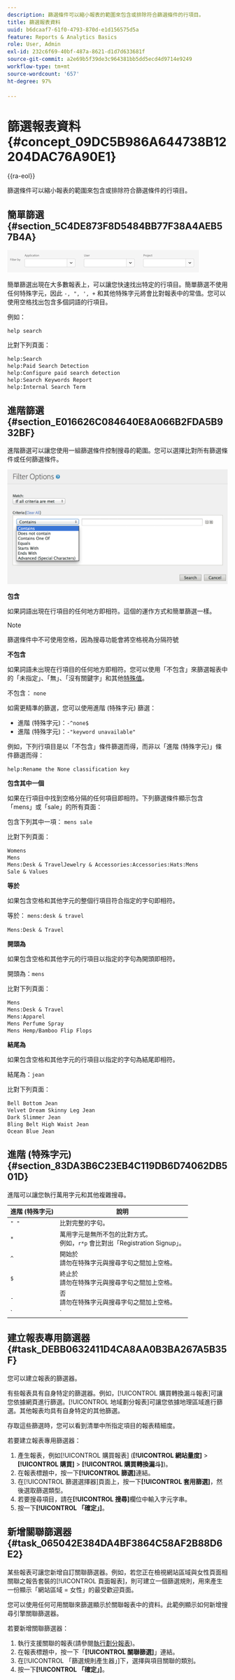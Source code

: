```yaml
---
description: 篩選條件可以縮小報表的範圍來包含或排除符合篩選條件的行項目。
title: 篩選報表資料
uuid: b6dcaaf7-61f0-4793-870d-e1d156575d5a
feature: Reports & Analytics Basics
role: User, Admin
exl-id: 232c6f69-40bf-487a-8621-d1d7d633681f
source-git-commit: a2e69b5f39de3c964381bb5dd5ecd4d9714e9249
workflow-type: tm+mt
source-wordcount: '657'
ht-degree: 97%

---
```


# 篩選報表資料 {#concept_09DC5B986A644738B12204DAC76A90E1}

{{ra-eol}}

篩選條件可以縮小報表的範圍來包含或排除符合篩選條件的行項目。

## 簡單篩選 {#section_5C4DE873F8D5484BB77F38A4AEB57B4A}

![](/help/admin/admin/assets/filter.png)

簡單篩選出現在大多數報表上，可以讓您快速找出特定的行項目。簡單篩選不使用任何特殊字元，因此 `-, ", ', +` 和其他特殊字元將會比對報表中的常值。您可以使用空格找出包含多個詞語的行項目。

例如：

```
help search
```

比對下列頁面：

```
help:Search
help:Paid Search Detection
help:Configure paid search detection
help:Search Keywords Report
help:Internal Search Term
```

## 進階篩選 {#section_E016626C084640E8A066B2FDA5B932BF}

進階篩選可以讓您使用一組篩選條件控制搜尋的範圍。您可以選擇比對所有篩選條件或任何篩選條件。

![](assets/advanced_filter.png)

**包含**

如果詞語出現在行項目的任何地方即相符。這個的運作方式和簡單篩選一樣。

>[!NOTE]
>
>篩選條件中不可使用空格，因為搜尋功能會將空格視為分隔符號

**不包含**

如果詞語未出現在行項目的任何地方即相符。您可以使用「不包含」來篩選報表中的「未指定」、「無」、「沒有關鍵字」和其他[特殊值](https://experienceleague.adobe.com/docs/analytics/technotes/unspecified.html)。

不包含： `none`

如需更精準的篩選，您可以使用進階 (特殊字元) 篩選：

* 進階 (特殊字元)：`-^none$`
* 進階 (特殊字元)：`-"keyword unavailable"`

例如，下列行項目是以「不包含」條件篩選而得，而非以「進階 (特殊字元)」條件篩選而得：

```
help:Rename the None classification key
```

**包含其中一個**

如果在行項目中找到空格分隔的任何項目即相符。下列篩選條件顯示包含「mens」或「sale」的所有頁面：

包含下列其中一項： `mens sale`

比對下列頁面：

```
Womens
Mens
Mens:Desk & TravelJewelry & Accessories:Accessories:Hats:Mens
Sale & Values
```

**等於**

如果包含空格和其他字元的整個行項目符合指定的字句即相符。

等於： `mens:desk & travel`

`Mens:Desk & Travel`

**開頭為**

如果包含空格和其他字元的行項目以指定的字句為開頭即相符。

開頭為：`mens`

比對下列頁面：

```
Mens
Mens:Desk & Travel
Mens:Apparel
Mens Perfume Spray
Mens Hemp/Bamboo Flip Flops
```

**結尾為**

如果包含空格和其他字元的行項目以指定的字句為結尾即相符。

結尾為：`jean`

比對下列頁面：

```
Bell Bottom Jean
Velvet Dream Skinny Leg Jean
Dark Slimmer Jean
Bling Belt High Waist Jean
Ocean Blue Jean
```

## 進階 (特殊字元) {#section_83DA3B6C23EB4C119DB6D74062DB501D}

進階可以讓您執行萬用字元和其他複雜搜尋。

| 進階 (特殊字元) | 說明 |
|--- |--- |
| `" "` | 比對完整的字句。 |
| `*` | 萬用字元是無所不包的比對方式。<br>例如，`r*p` 會比對出「Registration Signup」。 |
| `^` | 開始於<br>請勿在特殊字元與搜尋字句之間加上空格。 |
| `$` | 終止於<br>請勿在特殊字元與搜尋字句之間加上空格。 |
| `-` | 否<br>請勿在特殊字元與搜尋字句之間加上空格。 |
| `|` | 或者，<br>附註：您必須在直線字元 `" | "` 的兩側加上空格。 |

## 建立報表專用篩選器 {#task_DEBB0632411D4CA8AA0B3BA267A5B35F}

您可以建立報表的篩選器。

<!-- 

t_reports_filter_specific.xml

 -->

有些報表具有自身特定的篩選器。例如，[!UICONTROL 購買轉換漏斗報表]可讓您依據網頁進行篩選。[!UICONTROL 地域劃分報表]可讓您依據地理區域進行篩選。其他報表均具有自身特定的其他篩選。

存取這些篩選時，您可以看到清單中所指定項目的報表精細度。

若要建立報表專用篩選器：

1. 產生報表，例如[!UICONTROL 購買報表] (**[!UICONTROL 網站量度]** > **[!UICONTROL 購買]** > **[!UICONTROL 購買轉換漏斗]**)。
1. 在報表標題中，按一下&#x200B;**[!UICONTROL 篩選]**&#x200B;連結。
1. 在[!UICONTROL 篩選選擇器]頁面上，按一下&#x200B;**[!UICONTROL 套用篩選]**，然後選取篩選類型。
1. 若要搜尋項目，請在&#x200B;**[!UICONTROL 搜尋]**&#x200B;欄位中輸入字元字串。
1. 按一下&#x200B;**[!UICONTROL 「確定」]**。

## 新增關聯篩選器 {#task_065042E384DA4BF3864C58AF2B88D6E2}

<!-- 

t_reports_correlation_filter.xml

 -->

某些報表可讓您新增自訂關聯篩選器。例如，若您正在檢視網站區域與女性頁面相關聯之報告套裝的[!UICONTROL 頁面報表]，則可建立一個篩選規則，用來產生一份顯示「網站區域 = 女性」的最受歡迎頁面。

您可以使用任何可用關聯來篩選顯示於關聯報表中的資料。此範例顯示如何新增搜尋引擎關聯篩選器。

若要新增關聯篩選器：

1. 執行支援關聯的報表(請參閱[執行劃分報表](/help/analyze/reports-analytics/reports-customize/breakdowns.md#task_F685624830E64C829C8BE6435A107F69))。
1. 在報表標題中，按一下「**[!UICONTROL 關聯篩選]**」連結。
1. 在[!UICONTROL 「篩選規則產生器」]下，選擇與項目關聯的類別。
1. 按一下&#x200B;**[!UICONTROL 「確定」]**。
